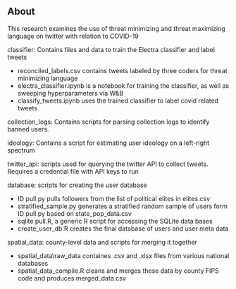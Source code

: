 ## About

This research examines the use of threat minimizing and threat maximizing language on twitter with relation to COVID-19

classifier: Contains files and data to train the Electra classifier and label tweets
* reconciled_labels.csv contains tweets labeled by three coders for threat minimizing language
* electra_classifier.ipynb is a notebook for training the classifier, as well as sweeping hyperparameters via W&B
* classify_tweets.ipynb uses the trained classifier to label covid related tweets

collection_logs: Contains scripts for parsing collection logs to identify banned users.

ideology: Contains a script for estimating user ideology on a left-right spectrum

twitter_api: scripts used for querying the twitter API to collect tweets. Requires a credential file with API keys to run

database: scripts for creating the user database
* ID pull.py pulls followers from the list of political elites in elites.csv
* stratified\_sample.py generates a stratified random sample of users form ID pull.py based on state\_pop\_data.csv
* sqlite pull.R, a generic R script for accessing the SQLite data bases
* create\_user\_db.R creates the final database of users and user meta data

spatial_data: county-level data and scripts for merging it together
* spatial_data\raw_data containes .csv and .xlsx files from various national databases
* spatial_data_compile.R cleans and merges these data by county FIPS code and produces merged_data.csv
